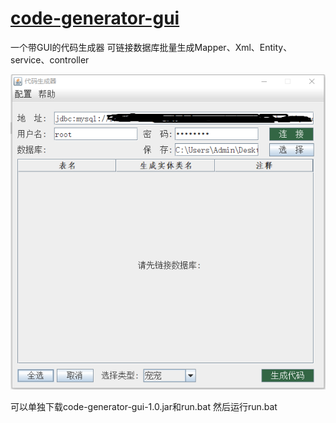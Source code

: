 # [code-generator-gui](https://github.com/meixiaolin666/code-generator-gui.git)
 一个带GUI的代码生成器
 可链接数据库批量生成Mapper、Xml、Entity、service、controller 


![Image](1566977925.png)

 可以单独下载code-generator-gui-1.0.jar和run.bat 然后运行run.bat
